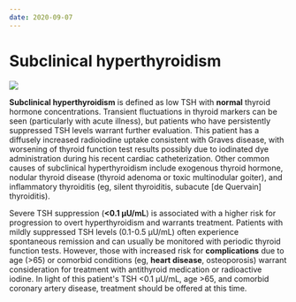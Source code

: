 ```yaml
---
date: 2020-09-07
---
```


# Subclinical hyperthyroidism

<!-- subclinical hyperthyroidism cause, sx, indication for treatment -->

![](https://photos.thisispiggy.com/file/wikiFiles/image-20191201192906816.png)

**Subclinical hyperthyroidism** is defined as low TSH with **normal** thyroid hormone concentrations. Transient fluctuations in thyroid  markers can be seen (particularly with acute illness), but patients who  have persistently suppressed TSH levels warrant further evaluation.  This patient has a diffusely increased radioiodine uptake consistent  with Graves disease, with worsening of thyroid function test results  possibly due to iodinated dye administration during his recent cardiac  catheterization. Other common causes of subclinical hyperthyroidism  include exogenous thyroid hormone, nodular thyroid disease (thyroid  adenoma or toxic multinodular goiter), and inflammatory thyroiditis (eg, silent thyroiditis, subacute \[de Quervain] thyroiditis).

Severe TSH suppression (**<0.1 µU/mL**) is associated with a higher risk for progression to overt  hyperthyroidism and warrants treatment. Patients with mildly suppressed TSH levels (0.1-0.5 µU/mL) often experience spontaneous remission and  can usually be monitored with periodic thyroid function tests. However, those with increased risk for **complications** due to age (>65) or comorbid conditions (eg, **heart disease**, osteoporosis) warrant consideration for treatment with antithyroid  medication or radioactive iodine. In light of this patient's TSH  <0.1 μU/mL, age >65, and comorbid coronary artery disease, treatment should be offered at this time.
